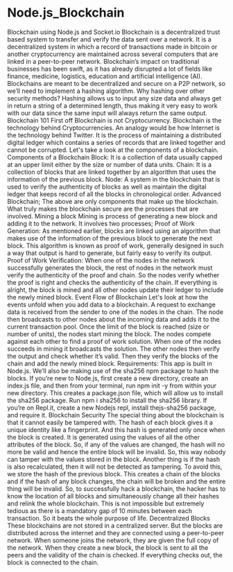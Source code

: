 # Node.js_Blockchain
 Blockchain using Node.js and Socket.io Blockchain is a decentralized trust based system to transfer and verify the data sent over a network.  It is a decentralized system in which a record of transactions made in bitcoin or another cryptocurrency are maintained across several computers that are linked in a peer-to-peer network. Blockchain’s impact on traditional businesses has been swift, as it has already disrupted a lot of fields like finance, medicine, logistics, education and artificial intelligence (AI).  Blockchains are meant to be decentralized and secure on a P2P network, so we’ll need to implement a hashing algorithm.  Why hashing over other security methods?  Hashing allows us to input any size data and always get in return a string of a determined length, thus making it very easy to work with our data since the same input will always return the same output.    Blockchain 101 First off Blockchain is not Cryptocurrency.  Blockchain is the technology behind Cryptocurrencies.  An analogy would be how Internet is the technology behind Twitter.  It is the process of maintaining a distributed digital ledger which contains a series of records that are linked together and cannot be corrupted.  Let's take a look at the components of a blockchain.  Components of a Blockchain Block: It is a collection of data usually capped at an upper limit either by the size or number of data units. Chain: It is a collection of blocks that are linked together by an algorithm that uses the information of the previous block. Node: A system in the blockchain that is used to verify the authenticity of blocks as well as maintain the digital ledger that keeps record of all the blocks in chronological order.  Advanced Blockchain; The above are only components that make up the blockchain.  What truly makes the blockchain secure are the processes that are involved.   Mining a block Mining is process of generating a new block and adding it to the network.  It involves two processes; Proof of Work Generation: As mentioned earlier, blocks are linked using an algorithm that makes use of the information of the previous block to generate the next block.  This algorithm is known as proof of work, generally designed in such a way that output is hard to generate, but fairly easy to verify its output.  Proof of Work Verification: When one of the nodes in the network successfully generates the block, the rest of nodes in the network must verify the authenticity of the proof and chain.  So the nodes verify whether the proof is right and checks the authenticity of the chain. If everything is alright, the block is mined and all other nodes update their ledger to include the newly mined block.  Event Flow of Blockchain Let's look at how the events unfold when you add data to a blockchain. A request to exchange data is received from the sender to one of the nodes in the chain. The node then broadcasts to other nodes about the incoming data and adds it to the current transaction pool. Once the limit of the block is reached (size or number of units), the nodes start mining the block. The nodes compete against each other to find a proof of work solution.  When one of the nodes succeeds in mining it broadcasts the solution. The other nodes then verify the output and check whether it’s valid.  Then they verify the blocks of the chain and add the newly mined block.   Requirements:  This app is built in Node.js.  We’ll also be making use of the sha256 npm package to hash the blocks.  If you’re new to Node.js, first create a new directory, create an index.js file, and then from your terminal, run npm init -y from within your new directory. This creates a package.json file, which will allow us to install the sha256 package.  Run npm i sha256 to install the sha256 library.  If you’re on Repl.it, create a new Nodejs repl, install thejs-sha256 package, and require it.  Blockchain Security The special thing about the blockchain is that it cannot easily be tampered with.  The hash of each block gives it a unique identity like a fingerprint. And this hash is generated only once when the block is created.  It is generated using the values of all the other attributes of the block. So, if any of the values are changed, the hash will no more be valid and hence the entire block will be invalid. So, this way nobody can tamper with the values stored in the block. Another thing is if the hash is also recalculated, then it will not be detected as tampering. To avoid this, we store the hash of the previous block. This creates a chain of the blocks and if the hash of any block changes, the chain will be broken and the entire thing will be invalid.  So, to successfully hack a blockchain, the hacker has to know the location of all blocks and simultaneously change all their hashes and relink the whole blockchain. This is not impossible but extremely tedious as there is a mandatory gap of 10 minutes between each transaction. So it beats the whole purpose of life.  Decentralized Blocks These blockchains are not stored in a centralized server. But the blocks are distributed across the internet and they are connected using a peer-to-peer network.  When someone joins the network, they are given the full copy of the network. When they create a new block, the block is sent to all the peers and the validity of the chain is checked. If everything checks out, the block is connected to the chain.
